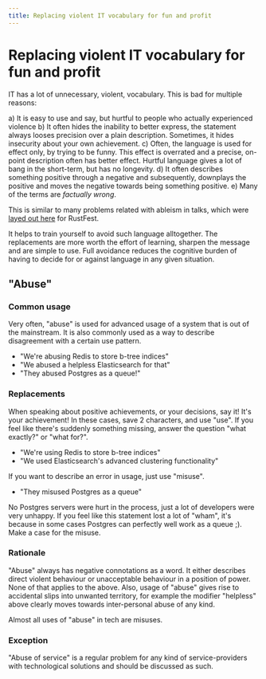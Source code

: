 ```yaml
---
title: Replacing violent IT vocabulary for fun and profit
---
```


# Replacing violent IT vocabulary for fun and profit

IT has a lot of unnecessary, violent, vocabulary. This is bad for multiple reasons:

a) It is easy to use and say, but hurtful to people who actually experienced violence
b) It often hides the inability to better express, the statement always looses precision over a plain description. Sometimes, it hides insecurity about your own achievement.
c) Often, the language is used for effect only, by trying to be funny. This effect is overrated and a precise, on-point description often has better effect. Hurtful language gives a lot of bang in the short-term, but has no longevity.
d) It often describes something positive through a negative and subsequently, downplays the positive and moves the negative towards being something positive.
e) Many of the terms are _factually wrong_.

This is similar to many problems related with ableism in talks, which were [layed out here](https://github.com/RustFestEU/speakers-guide/blob/master/3-ableism.md) for RustFest.

It helps to train yourself to avoid such language alltogether. The replacements are more worth the effort of learning, sharpen the message and are simple to use. Full avoidance reduces the cognitive burden of having to decide for or against language in any given situation.

## "Abuse"

### Common usage

Very often, "abuse" is used for advanced usage of a system that is out of the mainstream. It is also commonly used as a way to describe disagreement with a certain use pattern.

* "We're abusing Redis to store b-tree indices"
* "We abused a helpless Elasticsearch for that"
* "They abused Postgres as a queue!"

### Replacements

When speaking about positive achievements, or your decisions, say it! It's your achievement! In these cases, save 2 characters, and use "use". If you feel like there's suddenly something missing, answer the question "what exactly?" or "what for?".

* "We're using Redis to store b-tree indices"
* "We used Elasticsearch's advanced clustering functionality" 

If you want to describe an error in usage, just use "misuse".

* "They misused Postgres as a queue"

No Postgres servers were hurt in the process, just a lot of developers were very unhappy. If you feel like this statement lost a lot of "wham", it's because in some cases Postgres can perfectly well work as a queue ;). Make a case for the misuse.

### Rationale

"Abuse" always has negative connotations as a word. It either describes direct violent behaviour or unacceptable behaviour in a position of power. None of that applies to the above. Also, usage of "abuse" gives rise to accidental slips into unwanted territory, for example the modifier "helpless" above clearly moves towards inter-personal abuse of any kind.

Almost all uses of "abuse" in tech are misuses.

### Exception

"Abuse of service" is a regular problem for any kind of service-providers with technological solutions and should be discussed as such.

